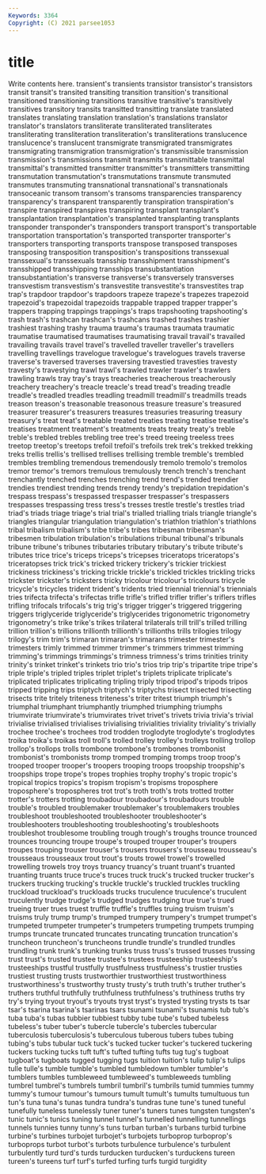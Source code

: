 ```yaml
---
Keywords: 3364
Copyright: (C) 2021 parsee1053
---
```


# title

Write contents here.
 transient's transients transistor transistor's
transistors transit transit's transited transiting transition transition's transitional transitioned transitioning
transitions transitive transitive's transitively transitives transitory transits transitted transitting translate
translated translates translating translation translation's translations translator translator's translators transliterate
transliterated transliterates transliterating transliteration transliteration's transliterations translucence translucence's translucent transmigrate
transmigrated transmigrates transmigrating transmigration transmigration's transmissible transmission transmission's transmissions transmit
transmits transmittable transmittal transmittal's transmitted transmitter transmitter's transmitters transmitting transmutation
transmutation's transmutations transmute transmuted transmutes transmuting transnational transnational's transnationals transoceanic
transom transom's transoms transparencies transparency transparency's transparent transparently transpiration transpiration's
transpire transpired transpires transpiring transplant transplant's transplantation transplantation's transplanted transplanting
transplants transponder transponder's transponders transport transport's transportable transportation transportation's transported
transporter transporter's transporters transporting transports transpose transposed transposes transposing transposition
transposition's transpositions transsexual transsexual's transsexuals transship transshipment transshipment's transshipped transshipping
transships transubstantiation transubstantiation's transverse transverse's transversely transverses transvestism transvestism's transvestite
transvestite's transvestites trap trap's trapdoor trapdoor's trapdoors trapeze trapeze's trapezes
trapezoid trapezoid's trapezoidal trapezoids trappable trapped trapper trapper's trappers trapping
trappings trappings's traps trapshooting trapshooting's trash trash's trashcan trashcan's trashcans
trashed trashes trashier trashiest trashing trashy trauma trauma's traumas traumata
traumatic traumatise traumatised traumatises traumatising travail travail's travailed travailing travails
travel travel's travelled traveller traveller's travellers travelling travellings travelogue travelogue's
travelogues travels traverse traverse's traversed traverses traversing travestied travesties travesty
travesty's travestying trawl trawl's trawled trawler trawler's trawlers trawling trawls
tray tray's trays treacheries treacherous treacherously treachery treachery's treacle treacle's
tread tread's treading treadle treadle's treadled treadles treadling treadmill treadmill's
treadmills treads treason treason's treasonable treasonous treasure treasure's treasured treasurer
treasurer's treasurers treasures treasuries treasuring treasury treasury's treat treat's treatable
treated treaties treating treatise treatise's treatises treatment treatment's treatments treats
treaty treaty's treble treble's trebled trebles trebling tree tree's treed
treeing treeless trees treetop treetop's treetops trefoil trefoil's trefoils trek
trek's trekked trekking treks trellis trellis's trellised trellises trellising tremble
tremble's trembled trembles trembling tremendous tremendously tremolo tremolo's tremolos tremor
tremor's tremors tremulous tremulously trench trench's trenchant trenchantly trenched trenches
trenching trend trend's trended trendier trendies trendiest trending trends trendy
trendy's trepidation trepidation's trespass trespass's trespassed trespasser trespasser's trespassers trespasses
trespassing tress tress's tresses trestle trestle's trestles triad triad's triads
triage triage's trial trial's trialled trialling trials triangle triangle's triangles
triangular triangulation triangulation's triathlon triathlon's triathlons tribal tribalism tribalism's tribe
tribe's tribes tribesman tribesman's tribesmen tribulation tribulation's tribulations tribunal tribunal's
tribunals tribune tribune's tribunes tributaries tributary tributary's tribute tribute's tributes
trice trice's triceps triceps's tricepses triceratops triceratops's triceratopses trick trick's
tricked trickery trickery's trickier trickiest trickiness trickiness's tricking trickle trickle's
trickled trickles trickling tricks trickster trickster's tricksters tricky tricolour tricolour's
tricolours tricycle tricycle's tricycles trident trident's tridents tried triennial triennial's
triennials tries trifecta trifecta's trifectas trifle trifle's trifled trifler trifler's
triflers trifles trifling trifocals trifocals's trig trig's trigger trigger's triggered
triggering triggers triglyceride triglyceride's triglycerides trigonometric trigonometry trigonometry's trike trike's
trikes trilateral trilaterals trill trill's trilled trilling trillion trillion's trillions
trillionth trillionth's trillionths trills trilogies trilogy trilogy's trim trim's trimaran
trimaran's trimarans trimester trimester's trimesters trimly trimmed trimmer trimmer's trimmers
trimmest trimming trimming's trimmings trimmings's trimness trimness's trims trinities trinity
trinity's trinket trinket's trinkets trio trio's trios trip trip's tripartite
tripe tripe's triple triple's tripled triples triplet triplet's triplets triplicate
triplicate's triplicated triplicates triplicating tripling triply tripod tripod's tripods tripos
tripped tripping trips triptych triptych's triptychs trisect trisected trisecting trisects
trite tritely triteness triteness's triter tritest triumph triumph's triumphal triumphant
triumphantly triumphed triumphing triumphs triumvirate triumvirate's triumvirates trivet trivet's trivets
trivia trivia's trivial trivialise trivialised trivialises trivialising trivialities triviality triviality's
trivially trochee trochee's trochees trod trodden troglodyte troglodyte's troglodytes troika
troika's troikas troll troll's trolled trolley trolley's trolleys trolling trollop
trollop's trollops trolls trombone trombone's trombones trombonist trombonist's trombonists tromp
tromped tromping tromps troop troop's trooped trooper trooper's troopers trooping
troops troopship troopship's troopships trope trope's tropes trophies trophy trophy's
tropic tropic's tropical tropics tropics's tropism tropism's tropisms troposphere troposphere's
tropospheres trot trot's troth troth's trots trotted trotter trotter's trotters
trotting troubadour troubadour's troubadours trouble trouble's troubled troublemaker troublemaker's troublemakers
troubles troubleshoot troubleshooted troubleshooter troubleshooter's troubleshooters troubleshooting troubleshooting's troubleshoots troubleshot
troublesome troubling trough trough's troughs trounce trounced trounces trouncing troupe
troupe's trouped trouper trouper's troupers troupes trouping trouser trouser's trousers
trousers's trousseau trousseau's trousseaus trousseaux trout trout's trouts trowel trowel's
trowelled trowelling trowels troy troys truancy truancy's truant truant's truanted
truanting truants truce truce's truces truck truck's trucked trucker trucker's
truckers trucking trucking's truckle truckle's truckled truckles truckling truckload truckload's
truckloads trucks truculence truculence's truculent truculently trudge trudge's trudged trudges
trudging true true's trued trueing truer trues truest truffle truffle's
truffles truing truism truism's truisms truly trump trump's trumped trumpery
trumpery's trumpet trumpet's trumpeted trumpeter trumpeter's trumpeters trumpeting trumpets trumping
trumps truncate truncated truncates truncating truncation truncation's truncheon truncheon's truncheons
trundle trundle's trundled trundles trundling trunk trunk's trunking trunks truss
truss's trussed trusses trussing trust trust's trusted trustee trustee's trustees
trusteeship trusteeship's trusteeships trustful trustfully trustfulness trustfulness's trustier trusties trustiest
trusting trusts trustworthier trustworthiest trustworthiness trustworthiness's trustworthy trusty trusty's truth
truth's truther truther's truthers truthful truthfully truthfulness truthfulness's truthiness truths
try try's trying tryout tryout's tryouts tryst tryst's trysted trysting
trysts ts tsar tsar's tsarina tsarina's tsarinas tsars tsunami tsunami's
tsunamis tub tub's tuba tuba's tubas tubbier tubbiest tubby tube
tube's tubed tubeless tubeless's tuber tuber's tubercle tubercle's tubercles tubercular
tuberculosis tuberculosis's tuberculous tuberous tubers tubes tubing tubing's tubs tubular
tuck tuck's tucked tucker tucker's tuckered tuckering tuckers tucking tucks
tuft tuft's tufted tufting tufts tug tug's tugboat tugboat's tugboats
tugged tugging tugs tuition tuition's tulip tulip's tulips tulle tulle's
tumble tumble's tumbled tumbledown tumbler tumbler's tumblers tumbles tumbleweed tumbleweed's
tumbleweeds tumbling tumbrel tumbrel's tumbrels tumbril tumbril's tumbrils tumid tummies
tummy tummy's tumour tumour's tumours tumult tumult's tumults tumultuous tun
tun's tuna tuna's tunas tundra tundra's tundras tune tune's tuned
tuneful tunefully tuneless tunelessly tuner tuner's tuners tunes tungsten tungsten's
tunic tunic's tunics tuning tunnel tunnel's tunnelled tunnelling tunnellings tunnels
tunnies tunny tunny's tuns turban turban's turbans turbid turbine turbine's
turbines turbojet turbojet's turbojets turboprop turboprop's turboprops turbot turbot's turbots
turbulence turbulence's turbulent turbulently turd turd's turds turducken turducken's turduckens
tureen tureen's tureens turf turf's turfed turfing turfs turgid turgidity
